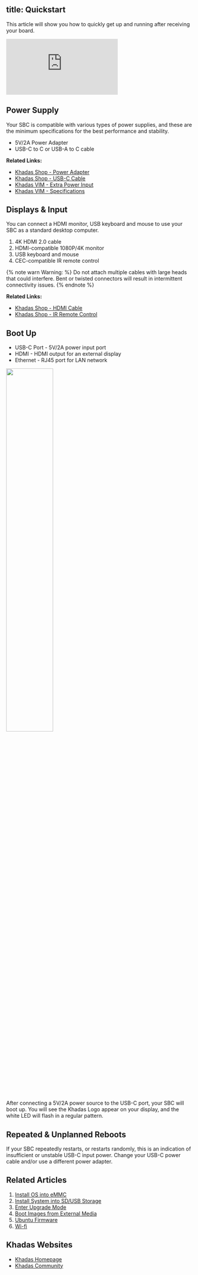title: Quickstart
---

This article will show you how to quickly get up and running after receiving your board.

<iframe class="bilibili" src="https://www.youtube.com/embed/XYzstx4r2Qk" title="YouTube video player" frameborder="0" allow="accelerometer; autoplay; clipboard-write; encrypted-media; gyroscope; picture-in-picture" allowfullscreen></iframe>

## Power Supply
Your SBC is compatible with various types of power supplies, and these are the minimum specifications for the best performance and stability.

* 5V/2A Power Adapter
* USB-C to C or USB-A to C cable

**Related Links:**
* [Khadas Shop - Power Adapter](https://www.khadas.com/product-page/power-adapter)
* [Khadas Shop - USB-C Cable](https://www.khadas.com/product-page/usb-c-cable)
* [Khadas VIM - Extra Power Input](ExtraPowerInput.html)
* [Khadas VIM - Specifications](https://www.khadas.com/vim)

## Displays & Input
You can connect a HDMI monitor, USB keyboard and mouse to use your SBC as a standard desktop computer.

1. 4K HDMI 2.0 cable
2. HDMI-compatible 1080P/4K monitor
3. USB keyboard and mouse
4. CEC-compatible IR remote control

{% note warn Warning: %}
Do not attach multiple cables with large heads that could interfere. Bent or twisted connectors will result in intermittent connectivity issues.
{% endnote %}

**Related Links:**
* [Khadas Shop - HDMI Cable](https://www.khadas.com/product-page/hdmi-cable)
* [Khadas Shop - IR Remote Control](https://www.khadas.com/product-page/ir-remote)

## Boot Up

* USB-C Port - 5V/2A power input port
* HDMI - HDMI output for an external display
* Ethernet - RJ45 port for LAN network

<img src="/linux/images/vim1/quick_start.jpg" width="50%" height="50%">

After connecting a 5V/2A power source to the USB-C port, your SBC will boot up. You will see the Khadas Logo appear on your display, and the white LED will flash in a regular pattern.

## Repeated & Unplanned Reboots
If your SBC repeatedly restarts, or restarts randomly, this is an indication of insufficient or unstable USB-C input power. Change your USB-C power cable and/or use a different power adapter.

## Related Articles

1. [Install OS into eMMC](InstallOsIntoEmmc.html)
2. [Install System into SD/USB Storage](InstallOsIntoSdusb.html)
3. [Enter Upgrade Mode](BootIntoUpgradeMode.html)
4. [Boot Images from External Media](BootFromExtMedia.html)
5. [Ubuntu Firmware](/linux/firmware/Vim1UbuntuFirmware.html)
6. [Wi-fi](Wifi.html)

## Khadas Websites
* [Khadas Homepage](https://www.khadas.com)
* [Khadas Community](https://forum.khadas.com)
